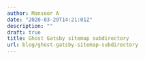 ```yaml
---
author: Mansoor A
date: "2020-03-29T14:21:01Z"
description: ""
draft: true
title: Ghost Gatsby sitemap subdirectory
url: blog/ghost-gatsby-sitemap-subdirectory
---
```





